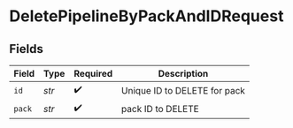 # DeletePipelineByPackAndIDRequest


## Fields

| Field                        | Type                         | Required                     | Description                  |
| ---------------------------- | ---------------------------- | ---------------------------- | ---------------------------- |
| `id`                         | *str*                        | :heavy_check_mark:           | Unique ID to DELETE for pack |
| `pack`                       | *str*                        | :heavy_check_mark:           | pack ID to DELETE            |